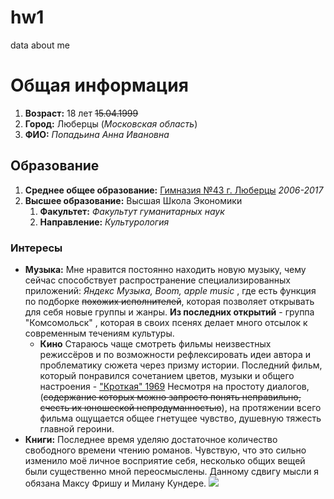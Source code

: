 # hw1
data about me
#  Общая информация 

1. __Возраст:__ 18 лет ~~15.04.1999~~
2. __Город:__ Люберцы (*Московская область*)
3. __ФИО:__ *Попадьина Анна Ивановна*

## Образование
1. __Среднее общее образование:__ [Гимназия №43 г. Люберцы](http://www.vsedomarossii.ru/photos/area_50/city_2214/street_3419/024A_1.jpg "к сожалению, мало фотографий фасада") *2006-2017*
2. __Высшее образование:__ Высшая Школа Экономики
   1. __Факультет:__ *Факультут гуманитарных наук*
   1. __Направление:__ *Культурология*
   
### Интересы 
+ __Музыка:__ Мне нравится постоянно находить новую музыку, чему сейчас способствует распространение специализированных приложений: *Яндекс Музыка, Boom, apple music* , где есть функция по подборке ~~похожих исполнителей~~, которая позволяет открывать для себя новые группы и жанры. __Из последних открытий__ - группа "Комсомольск" , которая в своих псенях делает много отсылок к современным течениям культуры. 
  + __Кино__ Стараюсь чаще смотреть фильмы неизвестных режиссёров и по возможности рефлексировать идеи автора и проблематику сюжета через призму истории. Последний фильм, который понравился сочетанием цветов, музыки и общего настроения - ["Кроткая" 1969](https://vk.com/kino.culture?w=wall-76456136_55572) Несмотря на простоту диалогов, (~~содержание которых можно запросто понять неправильно, счесть их юношеской непродуманностью~~), на протяжении всего фильма ощущается общее гнетущее чувство, душевную тяжесть главной героини. 
+ __Книги:__  Последнее время уделяю достаточное количество свободного времени чтению романов. Чувствую, что это сильно изменило моё личное  восприятие себя, несколько общих вещей были существенно мной переосмыслены. Данному сдвигу мысли я обязана Максу Фришу и Милану Кундере. ![](https://book-cover.ru/sites/default/files/styles/osn_530x/public/field/image/kundera-nivynosimaja-ljogkost-bytija-amerika.jpg?itok=6_QZLl6r) 

